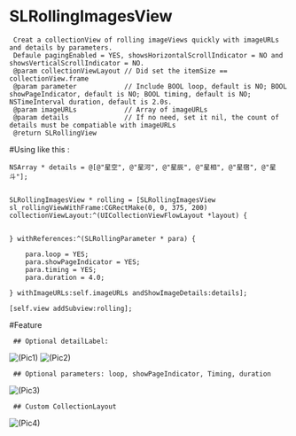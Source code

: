 # SLRollingImagesView

     Creat a collectionView of rolling imageViews quickly with imageURLs and details by parameters.
     Defaule pagingEnabled = YES, showsHorizontalScrollIndicator = NO and showsVerticalScrollIndicator = NO.
     @param collectionViewLayout // Did set the itemSize == collectionView.frame
     @param parameter            // Include BOOL loop, default is NO; BOOL showPageIndicator, default is NO; BOOL timing, default is NO; NSTimeInterval duration, default is 2.0s.
     @param imageURLs            // Array of imageURLs
     @param details              // If no need, set it nil, the count of details must be compatiable with imageURLs
     @return SLRollingView
     
#Using like this : 

    NSArray * details = @[@"星空", @"星河", @"星辰", @"星相", @"星宿", @"星斗"];
    
    
    SLRollingImagesView * rolling = [SLRollingImagesView sl_rollingViewWithFrame:CGRectMake(0, 0, 375, 200) collectionViewLayout:^(UICollectionViewFlowLayout *layout) {
        
        
    } withReferences:^(SLRollingParameter * para) {
        
        para.loop = YES;
        para.showPageIndicator = YES;
        para.timing = YES;
        para.duration = 4.0;
        
    } withImageURLs:self.imageURLs andShowImageDetails:details];
    
    [self.view addSubview:rolling];

#Feature

     ## Optional detailLabel:
![(Pic1)](http://www.52772577.com/content/images/SL/SLRollingImagesVIewPic11.jpg)
![(Pic2)](http://www.52772577.com/content/images/SL/SLRollingImagesVIewPic22.jpg)

     ## Optional parameters: loop, showPageIndicator, Timing, duration
![(Pic3)](http://www.52772577.com/content/images/SL/SLRollingImagesView44.gif)

     ## Custom CollectionLayout
![(Pic4)](http://www.52772577.com/content/images/SL/SLRollingImagesVIewPic33.jpg)


     
